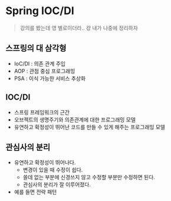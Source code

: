 # Spring IOC/DI
> 강의를 봤는데 영 별로이더라.. 걍 내가 나중에 정리하자 

## 스프링의 대 삼각형   
* IoC/DI : 의존 관계 주입     
* AOP : 관점 중심 프로그래밍     
* PSA : 이식 가능한 서비스 추상화     

## IOC/DI   
* 스프링 프레임워크의 근간          
* 오브젝트의 생명주기와 의존관계에 대한 프로그래밍 모델          
* 유연하고 확정성이 뛰어난 코드를 만들 수 있게 해주는 프로그래밍 모델       

## 관심사의 분리    
* 유연하고 확정성이 뛰어나다.   
  * 변경이 있을 때 수정이 쉽다.  
  * 쓸데 없는 부분에 신경쓰지 않고 수정할 부분만 수정하면 된다.   
  * 관심사의 분리가 잘 이루어졌다.   
* 예를 들면 전략 패턴   

